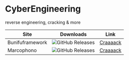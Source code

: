 # CyberEngineering
reverse engineering, cracking &amp; more

Site | Downloads | Link
------------ | ------------- | ------------- |
Bunifuframework | <img alt="GitHub Releases" src="https://img.shields.io/github/downloads/cydolo/CyberEngineering/Bunifu-1.0/total?color=darkcyan&label=Downloads&style=flat-square">| [Craaaack](https://github.com/cydolo/CyberEngineering/tree/master/Bunifuframework.com)
Marcophono | <img alt="GitHub Releases" src="https://img.shields.io/github/downloads/cydolo/CyberEngineering/MP-1.0/total?color=darkcyan&label=Downloads&style=flat-square"> | [Craaaack](https://github.com/cydolo/CyberEngineering/tree/master/Marcophono.de)
